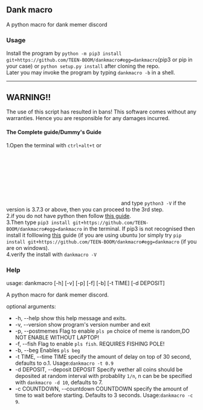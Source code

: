 ## Dank macro

A python macro for dank memer discord

### Usage

Install the program by `python -m pip3 install git+https://github.com/TEEN-BOOM/dankmacro#egg=dankmacro`(pip3 or pip in your case) or `python setup.py install` after cloning the repo.  
Later you may invoke the program by typing `dankmacro -b` in a shell.
<hr>

## WARNING!!

The use of this script has resulted in bans! This software comes without any warranties.
Hence you are responsible for any damages incurred.

#### The Complete guide/Dummy's Guide

1.Open the terminal with `ctrl+alt+t` or ![click here if on windows](file://C:/Windows/System32/cmd.exe) and type `python3 -V` if the version is 3.7.3 or above, then you can proceed to the 3rd step.  
2.if you do not have python then follow [this guide](https://realpython.com/installing-python/).  
3.Then type `pip3 install git+https://github.com/TEEN-BOOM/dankmacro#egg=dankmacro` in the terminal. If pip3 is not recognised then install it folllowing [this](https://linuxize.com/post/how-to-install-pip-on-ubuntu-18.04/) guide (if you are using ubuntu )or simply try `pip install git+https://github.com/TEEN-BOOM/dankmacro#egg=dankmacro` (if you are on windows).  
4.verify the install with `dankmacro -V`  

### Help

usage: dankmacro [-h] [-v] [-p] [-f] [-b] [-t TIME] [-d DEPOSIT]

A python macro for dank memer discord.

optional arguments:
+  -h, --help            show this help message and exits.
+  -v, --version         show program's version number and exit
+  -p, --postmemes       Flag to enable `pls pm` choice of meme is random,DO
                        NOT ENABLE WITHOUT LAPTOP!
+  -f, --fish            Flag to enable `pls fish`. REQUIRES FISHING POLE!
+  -b, --beg             Enables `pls beg`
+  -t TIME, --time TIME  specify the amount of delay on top of 30 second,
                        defaults to o.1. Usage:`dankmacro -t 0.9`
+  -d DEPOSIT, --deposit DEPOSIT
                        Specify wether all coins should be deposited at random
                        interval with probablity `1/n`, n can be be specified
                        with `dankmacro -d 10`, defaults to 7.
+  -c COUNTDOWN, --countdown COUNTDOWN
                        specify the amount of time to wait before starting.
                        Defaults to 3 seconds. Usage:`dankmacro -c 9`.
